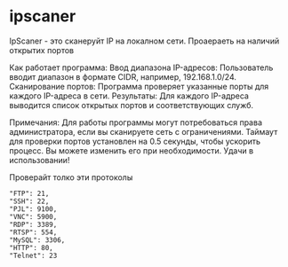 # ipscaner

IpScaner - это сканеруйт IP на локалном сети. Проаераеть на наличий открытих портов

Как работает программа:
Ввод диапазона IP-адресов: Пользователь вводит диапазон в формате CIDR, например, 192.168.1.0/24.
Сканирование портов: Программа проверяет указанные порты для каждого IP-адреса в сети.
Результаты: Для каждого IP-адреса выводится список открытых портов и соответствующих служб.

Примечания:
Для работы программы могут потребоваться права администратора, если вы сканируете сеть с ограничениями.
Таймаут для проверки портов установлен на 0.5 секунды, чтобы ускорить процесс. Вы можете изменить его при необходимости.
Удачи в использовании! 

Проверайт толко эти протоколы

    "FTP": 21,
    "SSH": 22,
    "PJL": 9100,
    "VNC": 5900,
    "RDP": 3389,
    "RTSP": 554,
    "MySQL": 3306,
    "HTTP": 80,
    "Telnet": 23
